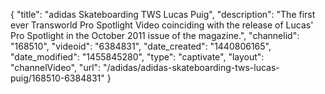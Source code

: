 {
    "title": "adidas Skateboarding TWS Lucas Puig",
    "description": "The first ever Transworld Pro Spotlight Video coinciding with the release of Lucas' Pro Spotlight in the October 2011 issue of the magazine.",
    "channelid": "168510",
    "videoid": "6384831",
    "date_created": "1440806165",
    "date_modified": "1455845280",
    "type": "captivate",
    "layout": "channelVideo",
    "url": "\/adidas\/adidas-skateboarding-tws-lucas-puig\/168510-6384831"
}